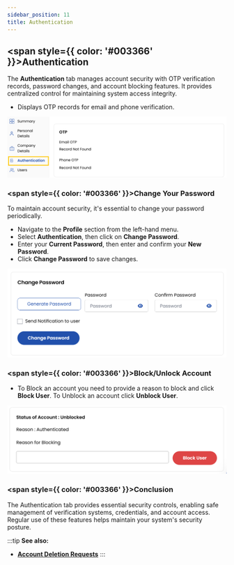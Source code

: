 ```yaml
---
sidebar_position: 11
title: Authentication
---
```


## <span style={{ color: '#003366' }}>Authentication</span>

The **Authentication** tab manages account security with OTP verification records, password changes, and account blocking features. It provides centralized control for maintaining system access integrity.

- Displays OTP records for email and phone verification.

![Authentication Records](images/auth_1.png)

### <span style={{ color: '#003366' }}>Change Your Password</span>

To maintain account security, it's essential to change your password periodically.

- Navigate to the **Profile** section from the left-hand menu.
- Select **Authentication**, then click on **Change Password**.
- Enter your **Current Password**, then enter and confirm your **New Password**.
- Click **Change Password** to save changes.

![Password Change](images/auth_2.png)

### <span style={{ color: '#003366' }}>Block/Unlock Account</span>

- To Block an account you need to provide a reason to block and click **Block User**. To Unblock an account click **Unblock User**.

![Account Controls](images/auth_3.png)

### <span style={{ color: '#003366' }}>Conclusion</span>

The Authentication tab provides essential security controls, enabling safe management of verification systems, credentials, and account access. Regular use of these features helps maintain your system's security posture.

:::tip
**See also:**  
- **[Account Deletion Requests](../Account%20Deletion%20Requests.md)**
:::